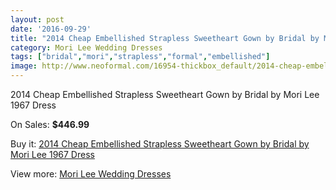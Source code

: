 ```yaml
---
layout: post
date: '2016-09-29'
title: "2014 Cheap Embellished Strapless Sweetheart Gown by Bridal by Mori Lee 1967 Dress"
category: Mori Lee Wedding Dresses
tags: ["bridal","mori","strapless","formal","embellished"]
image: http://www.neoformal.com/16954-thickbox_default/2014-cheap-embellished-strapless-sweetheart-gown-by-bridal-by-mori-lee-1967-dress.jpg
---
```

2014 Cheap Embellished Strapless Sweetheart Gown by Bridal by Mori Lee 1967 Dress

On Sales: **$446.99**
<a href="https://www.neoformal.com/en/mori-lee-wedding-dresses-2014/5592-2014-cheap-embellished-strapless-sweetheart-gown-by-bridal-by-mori-lee-1967-dress.html"><amp-img layout="responsive" width="600" height="600" src="//www.neoformal.com/16954-thickbox_default/2014-cheap-embellished-strapless-sweetheart-gown-by-bridal-by-mori-lee-1967-dress.jpg" alt="2014 Cheap Embellished Strapless Sweetheart Gown by Bridal by Mori Lee 1967 Dress 0" /></a>
<a href="https://www.neoformal.com/en/mori-lee-wedding-dresses-2014/5592-2014-cheap-embellished-strapless-sweetheart-gown-by-bridal-by-mori-lee-1967-dress.html"><amp-img layout="responsive" width="600" height="600" src="//www.neoformal.com/16955-thickbox_default/2014-cheap-embellished-strapless-sweetheart-gown-by-bridal-by-mori-lee-1967-dress.jpg" alt="2014 Cheap Embellished Strapless Sweetheart Gown by Bridal by Mori Lee 1967 Dress 1" /></a>
<a href="https://www.neoformal.com/en/mori-lee-wedding-dresses-2014/5592-2014-cheap-embellished-strapless-sweetheart-gown-by-bridal-by-mori-lee-1967-dress.html"><amp-img layout="responsive" width="600" height="600" src="//www.neoformal.com/16956-thickbox_default/2014-cheap-embellished-strapless-sweetheart-gown-by-bridal-by-mori-lee-1967-dress.jpg" alt="2014 Cheap Embellished Strapless Sweetheart Gown by Bridal by Mori Lee 1967 Dress 2" /></a>
<a href="https://www.neoformal.com/en/mori-lee-wedding-dresses-2014/5592-2014-cheap-embellished-strapless-sweetheart-gown-by-bridal-by-mori-lee-1967-dress.html"><amp-img layout="responsive" width="600" height="600" src="//www.neoformal.com/16957-thickbox_default/2014-cheap-embellished-strapless-sweetheart-gown-by-bridal-by-mori-lee-1967-dress.jpg" alt="2014 Cheap Embellished Strapless Sweetheart Gown by Bridal by Mori Lee 1967 Dress 3" /></a>

Buy it: [2014 Cheap Embellished Strapless Sweetheart Gown by Bridal by Mori Lee 1967 Dress](https://www.neoformal.com/en/mori-lee-wedding-dresses-2014/5592-2014-cheap-embellished-strapless-sweetheart-gown-by-bridal-by-mori-lee-1967-dress.html "2014 Cheap Embellished Strapless Sweetheart Gown by Bridal by Mori Lee 1967 Dress")

View more: [Mori Lee Wedding Dresses](https://www.neoformal.com/en/67-mori-lee-wedding-dresses-2014 "Mori Lee Wedding Dresses")